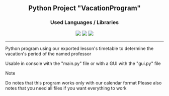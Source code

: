 <div align="center">
  <h2> Python Project "VacationProgram" </h2>
</div>

<div align="center">
  <h3> Used Languages / Libraries </h3>
  <a href="https://www.w3schools.com/python/default.asp"><img src="https://img.shields.io/badge/Python-FFD43B?style=for-the-badge&logo=python&logoColor=blue"></a>
  <a href="https://www.w3schools.com/python/numpy/default.asp"><img src="https://img.shields.io/badge/Numpy-777BB4?style=for-the-badge&logo=numpy&logoColor=white"></a>
  <a href="https://www.w3schools.com/python/pandas/default.asp"><img src="https://img.shields.io/badge/Pandas-2C2D72?style=for-the-badge&logo=pandas&logoColor=white"></a>
</div> <hr>

Python program using our exported lesson's timetable to determine the vacation's period of the named professor

Usable in console with the "main.py" file or with a GUI with the "gui.py" file 

>[!NOTE]
> Do notes that this program works only with our calendar format
> Please also notes that you need all files if you want everything to work
